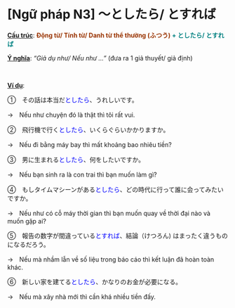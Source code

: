 # [Ngữ pháp N3] ～としたら/ とすれば
<div class="entry-content">
<p><span style="text-decoration: underline;"><strong>Cấu trúc</strong></span>: <strong><span style="color: #008080;"><span style="color: #993300;">Động từ/ Tính từ/ Danh từ thể thường (ふつう)</span> + としたら/ とすれば</span></strong></p>
<p><span style="text-decoration: underline;"><strong>Ý nghĩa</strong></span>: <em>“Giả dụ như/ Nếu như …”</em> (đưa ra 1 giả thuyết/ giả định)</p>

<br/>
</p>
<p><span style="text-decoration: underline;"><strong>Ví dụ</strong></span>:</p>
<p>①　その話は本当だ<span style="color: #0000ff;">としたら</span>、うれしいです。</p>
<p>→　Nếu như chuyện đó là thật thì tôi rất vui.</p>
<p>②　飛行機で行く<span style="color: #0000ff;">としたら</span>、いくらぐらいかかりますか。</p>
<p>→　Nếu đi bằng máy bay thì mất khoảng bao nhiêu tiền?</p>
<p>③　男に生まれる<span style="color: #0000ff;">としたら</span>、何をしたいですか。</p>
<p>→　Nếu bạn sinh ra là con trai thì bạn muốn làm gì?</p>
<p>④　もしタイムマシーンがある<span style="color: #0000ff;">としたら</span>、どの時代に行って誰に会ってみたいですか。</p>
<p>→　Nếu như có cỗ máy thời gian thì bạn muốn quay về thời đại nào và muốn gặp ai?</p>
<p>⑤　報告の数字が間違っている<span style="color: #0000ff;">とすれば</span>、結論（けつろん) はまったく違うものになるだろう。</p>
<p>→　Nếu mà nhầm lẫn về số liệu trong báo cáo thì kết luận đã hoàn toàn khác.</p>
<p>⑥　新しい家を建てる<span style="color: #0000ff;">としたら</span>、かなりのお金が必要になる。</p>
<p>→　Nếu mà xây nhà mới thì cần khá nhiều tiền đấy.</p>

</div>